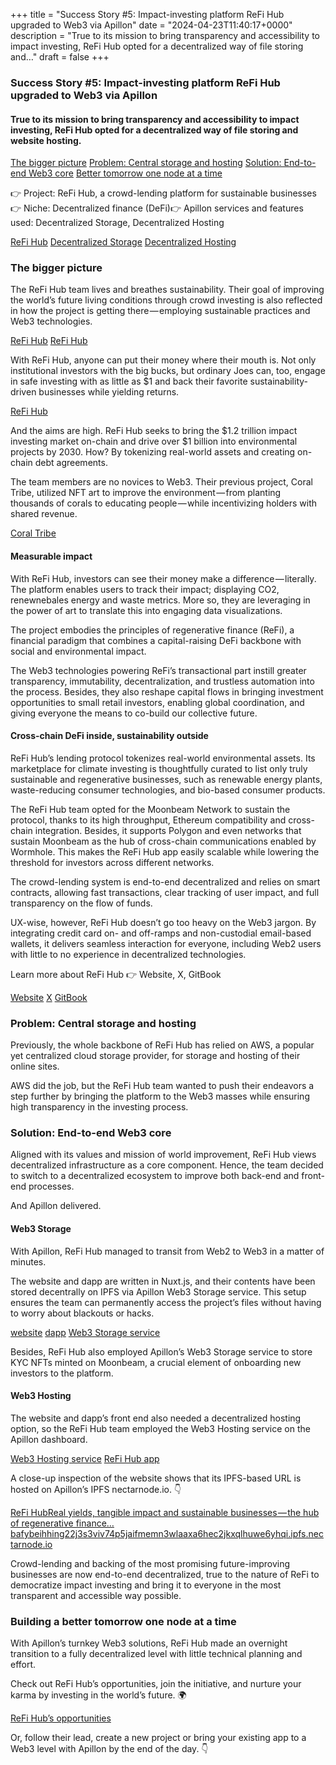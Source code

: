 +++
title = "Success Story #5: Impact-investing platform ReFi Hub upgraded to Web3 via Apillon"
date = "2024-04-23T11:40:17+0000"
description = "True to its mission to bring transparency and accessibility to impact investing, ReFi Hub opted for a decentralized way of file storing and…"
draft = false
+++

### Success Story #5: Impact-investing platform ReFi Hub upgraded to Web3 via Apillon


#### True to its mission to bring transparency and accessibility to impact investing, ReFi Hub opted for a decentralized way of file storing and website hosting.

[The bigger picture](#3f3a)
[Problem: Central storage and hosting](#51a4)
[Solution: End-to-end Web3 core](#3aee)
[Better tomorrow one node at a time](#f1b6)

👉 Project: ReFi Hub, a crowd-lending platform for sustainable businesses👉 Niche: Decentralized finance (DeFi)👉 Apillon services and features used: Decentralized Storage, Decentralized Hosting

[ReFi Hub](https://www.refihub.io/)
[Decentralized Storage](https://wiki.apillon.io/web3-services/2-web3-storage.html#storage-bucket)
[Decentralized Hosting](https://wiki.apillon.io/web3-services/3-web3-hosting.html)

### The bigger picture


The ReFi Hub team lives and breathes sustainability. Their goal of improving the world’s future living conditions through crowd investing is also reflected in how the project is getting there — employing sustainable practices and Web3 technologies.

[ReFi Hub](https://www.refihub.io/)
[ReFi Hub](https://www.refihub.io/)

With ReFi Hub, anyone can put their money where their mouth is. Not only institutional investors with the big bucks, but ordinary Joes can, too, engage in safe investing with as little as $1 and back their favorite sustainability-driven businesses while yielding returns.

[ReFi Hub](https://www.refihub.io/)

And the aims are high. ReFi Hub seeks to bring the $1.2 trillion impact investing market on-chain and drive over $1 billion into environmental projects by 2030. How? By tokenizing real-world assets and creating on-chain debt agreements.


The team members are no novices to Web3. Their previous project, Coral Tribe, utilized NFT art to improve the environment — from planting thousands of corals to educating people — while incentivizing holders with shared revenue.

[Coral Tribe](https://www.coraltribe.io/)

#### Measurable impact


With ReFi Hub, investors can see their money make a difference — literally. The platform enables users to track their impact; displaying CO2, renewnebales energy and waste metrics. More so, they are leveraging in the power of art to translate this into engaging data visualizations.


The project embodies the principles of regenerative finance (ReFi), a financial paradigm that combines a capital-raising DeFi backbone with social and environmental impact.


The Web3 technologies powering ReFi’s transactional part instill greater transparency, immutability, decentralization, and trustless automation into the process. Besides, they also reshape capital flows in bringing investment opportunities to small retail investors, enabling global coordination, and giving everyone the means to co-build our collective future.


#### Cross-chain DeFi inside, sustainability outside


ReFi Hub’s lending protocol tokenizes real-world environmental assets. Its marketplace for climate investing is thoughtfully curated to list only truly sustainable and regenerative businesses, such as renewable energy plants, waste-reducing consumer technologies, and bio-based consumer products.


The ReFi Hub team opted for the Moonbeam Network to sustain the protocol, thanks to its high throughput, Ethereum compatibility and cross-chain integration. Besides, it supports Polygon and even networks that sustain Moonbeam as the hub of cross-chain communications enabled by Wormhole. This makes the ReFi Hub app easily scalable while lowering the threshold for investors across different networks.


The crowd-lending system is end-to-end decentralized and relies on smart contracts, allowing fast transactions, clear tracking of user impact, and full transparency on the flow of funds.


UX-wise, however, ReFi Hub doesn’t go too heavy on the Web3 jargon. By integrating credit card on- and off-ramps and non-custodial email-based wallets, it delivers seamless interaction for everyone, including Web2 users with little to no experience in decentralized technologies.


Learn more about ReFi Hub 👉 Website, X, GitBook

[Website](http://ReFiHub.io)
[X](https://twitter.com/refihub)
[GitBook](https://refihub.gitbook.io/refi-hub/welcome/welcome-to-refi-hub)

### Problem: Central storage and hosting


Previously, the whole backbone of ReFi Hub has relied on AWS, a popular yet centralized cloud storage provider, for storage and hosting of their online sites.


AWS did the job, but the ReFi Hub team wanted to push their endeavors a step further by bringing the platform to the Web3 masses while ensuring high transparency in the investing process.


### Solution: End-to-end Web3 core


Aligned with its values and mission of world improvement, ReFi Hub views decentralized infrastructure as a core component. Hence, the team decided to switch to a decentralized ecosystem to improve both back-end and front-end processes.


And Apillon delivered.


#### Web3 Storage


With Apillon, ReFi Hub managed to transit from Web2 to Web3 in a matter of minutes.


The website and dapp are written in Nuxt.js, and their contents have been stored decentrally on IPFS via Apillon Web3 Storage service. This setup ensures the team can permanently access the project’s files without having to worry about blackouts or hacks.

[website](https://www.refihub.io/)
[dapp](https://app.refihub.io/)
[Web3 Storage service](https://app.apillon.io/dashboard/service/storage)

Besides, ReFi Hub also employed Apillon’s Web3 Storage service to store KYC NFTs minted on Moonbeam, a crucial element of onboarding new investors to the platform.


#### Web3 Hosting


The website and dapp’s front end also needed a decentralized hosting option, so the ReFi Hub team employed the Web3 Hosting service on the Apillon dashboard.

[Web3 Hosting service](https://app.apillon.io/dashboard/service/hosting)
[ReFi Hub app](https://app.refihub.io/)

A close-up inspection of the website shows that its IPFS-based URL is hosted on Apillon’s IPFS nectarnode.io. 👇

[ReFi HubReal yields, tangible impact and sustainable businesses — the hub of regenerative finance…bafybeihhing22j3s3viv74p5jaifmemn3wlaaxa6hec2jkxqlhuwe6yhqi.ipfs.nectarnode.io](https://bafybeihhing22j3s3viv74p5jaifmemn3wlaaxa6hec2jkxqlhuwe6yhqi.ipfs.nectarnode.io/?token=eyJhbGciOiJIUzI1NiIsInR5cCI6IkpXVCJ9.eyJjaWQiOiJiYWZ5YmVpaGhpbmcyMmozczN2aXY3NHA1amFpZm1lbW4zd2xhYXhhNmhlYzJqa3hxbGh1d2U2eWhxaSIsInByb2plY3RfdXVpZCI6IjQzNWIzNzBkLTNmMTktNDg5Ni1iNmU1LWZlOWUxZjNjZmYwZCIsImlhdCI6MTcwNTMxNjQyMiwic3ViIjoiSVBGUy10b2tlbiJ9.2cEqj1DcQS7Mf0jJv72hMyzFheEZ39l14NWhw0kvRx0)

Crowd-lending and backing of the most promising future-improving businesses are now end-to-end decentralized, true to the nature of ReFi to democratize impact investing and bring it to everyone in the most transparent and accessible way possible.


### Building a better tomorrow one node at a time


With Apillon’s turnkey Web3 solutions, ReFi Hub made an overnight transition to a fully decentralized level with little technical planning and effort.


Check out ReFi Hub’s opportunities, join the initiative, and nurture your karma by investing in the world’s future. 🌍

[ReFi Hub’s opportunities](https://www.refihub.io/)

Or, follow their lead, create a new project or bring your existing app to a Web3 level with Apillon by the end of the day. 👇
